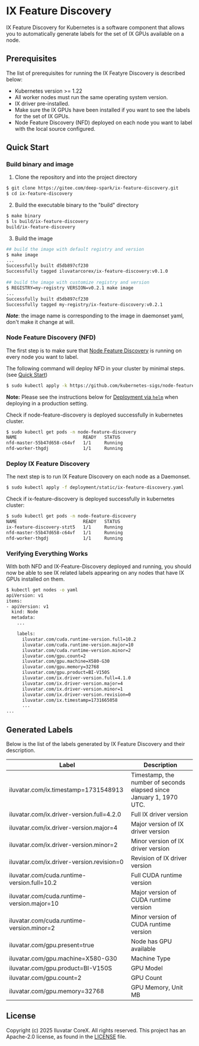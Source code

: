 # IX Feature Discovery

IX Feature Discovery for Kubernetes is a software component that allows you to automatically generate labels for the set of IX GPUs available on a node.

## Prerequisites

The list of prerequisites for running the IX Featyre Discovery is described below:

- Kubernetes version >= 1.22
- All worker nodes must run the same operating system version.
- IX driver pre-installed.
- Make sure the IX GPUs have been installed if you want to see the labels for the set of IX GPUs.
- Node Feature Discovery (NFD) deployed on each node you want to label with the local source configured.

## Quick Start

### Build binary and image

1. Clone the repository and into the project directory

```bash
$ git clone https://gitee.com/deep-spark/ix-feature-discovery.git
$ cd ix-feature-discovery
```

2. Build the executable binary to the "build" directory

```bash
$ make binary
$ ls build/ix-feature-discovery 
build/ix-feature-discovery
```

3. Build the image

```bash
## build the image with default registry and version
$ make image
...
Successfully built d5db897cf230
Successfully tagged iluvatarcorex/ix-feature-discovery:v0.1.0
 
## build the image with customize registry and version 
$ REGISTRY=my-registry VERSION=v0.2.1 make image
...
Successfully built d5db897cf230
Successfully tagged my-registry/ix-feature-discovery:v0.2.1
```

***Note***: the image name is corresponding to the image in daemonset yaml, don't make it change at will.

### Node Feature Discovery (NFD)

The first step is to make sure that [Node Feature Discovery](https://github.com/kubernetes-sigs/node-feature-discovery) is running on every node you want to label. 

The following command will deploy NFD in your cluster by minimal steps. (see [Quick Start](https://kubernetes-sigs.github.io/node-feature-discovery/v0.14/get-started/quick-start.html))

```bash
$ sudo kubectl apply -k https://github.com/kubernetes-sigs/node-feature-discovery/deployment/overlays/default?ref=v0.14.2
```

**Note:** Please see the instructions below for [Deployment via `helm`](https://kubernetes-sigs.github.io/node-feature-discovery/v0.14/deployment/helm.html) when deploying in a production setting.

Check if node-feature-discovery is deployed successfully in kubernetes cluster.

```bash
$ sudo kubectl get pods -n node-feature-discovery
NAME                         READY   STATUS 
nfd-master-55b47d658-c64vf   1/1     Running
nfd-worker-thgdj             1/1     Running
```

### Deploy IX Feature Discovery

The next step is to run IX Feature Discovery on each node as a Daemonset.

```bash
$ sudo kubectl apply -f deployment/static/ix-feature-discovery.yaml
```

Check if ix-feature-discovery is deployed successfully in kubernetes cluster:

```bash
$ sudo kubectl get pods -n node-feature-discovery
NAME                         READY   STATUS 
ix-feature-discovery-stzt5   1/1     Running   
nfd-master-55b47d658-c64vf   1/1     Running
nfd-worker-thgdj             1/1     Running
```

### Verifying Everything Works

With both NFD and IX-Feature-Discovery deployed and running, you should now be able to see IX related labels appearing on any nodes that have IX GPUs installed on them.

```bash
$ kubectl get nodes -o yaml
apiVersion: v1
items:
- apiVersion: v1
  kind: Node
  metadata:
    ...

    labels:
      iluvatar.com/cuda.runtime-version.full=10.2
      iluvatar.com/cuda.runtime-version.major=10
      iluvatar.com/cuda.runtime-version.minor=2
      iluvatar.com/gpu.count=2
      iluvatar.com/gpu.machine=X580-G30
      iluvatar.com/gpu.memory=32768
      iluvatar.com/gpu.product=BI-V150S
      iluvatar.com/ix.driver-version.full=4.1.0
      iluvatar.com/ix.driver-version.major=4
      iluvatar.com/ix.driver-version.minor=1
      iluvatar.com/ix.driver-version.revision=0
      iluvatar.com/ix.timestamp=1731665058
      ...
...
```

## Generated Labels

Below is the list of the labels generated by IX Feature Discovery and their description.

| Label                                       | Description                                                         |
| ------------------------------------------- | ------------------------------------------------------------------- |
| iluvatar.com/ix.timestamp=1731548913        | Timestamp, the number of seconds elapsed since January 1, 1970 UTC. |
| iluvatar.com/ix.driver-version.full=4.2.0   | Full IX driver version                                              |
| iluvatar.com/ix.driver-version.major=4      | Major version of IX driver version                                  |
| iluvatar.com/ix.driver-version.minor=2      | Minor version of IX driver version                                  |
| iluvatar.com/ix.driver-version.revision=0   | Revision of IX driver version                                       |
| iluvatar.com/cuda.runtime-version.full=10.2 | Full CUDA runtime version                                           |
| iluvatar.com/cuda.runtime-version.major=10  | Major version of CUDA runtime version                               |
| iluvatar.com/cuda.runtime-version.minor=2   | Minor version of CUDA runtime version                               |
| iluvatar.com/gpu.present=true               | Node has GPU available                                              |
| iluvatar.com/gpu.machine=X580-G30           | Machine Type                                                        |
| iluvatar.com/gpu.product=BI-V150S           | GPU Model                                                           |
| iluvatar.com/gpu.count=2                    | GPU Count                                                           |
| iluvatar.com/gpu.memory=32768               | GPU Memory, Unit MB                                                 |

## License

Copyright (c) 2025 Iluvatar CoreX. All rights reserved. This project has an Apache-2.0 license, as
found in the [LICENSE](LICENSE) file.
